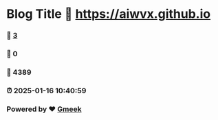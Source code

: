 # Blog Title :link: https://aiwvx.github.io 
### :page_facing_up: [3](https://aiwvx.github.io/tag.html) 
### :speech_balloon: 0 
### :hibiscus: 4389 
### :alarm_clock: 2025-01-16 10:40:59 
### Powered by :heart: [Gmeek](https://github.com/Meekdai/Gmeek)
